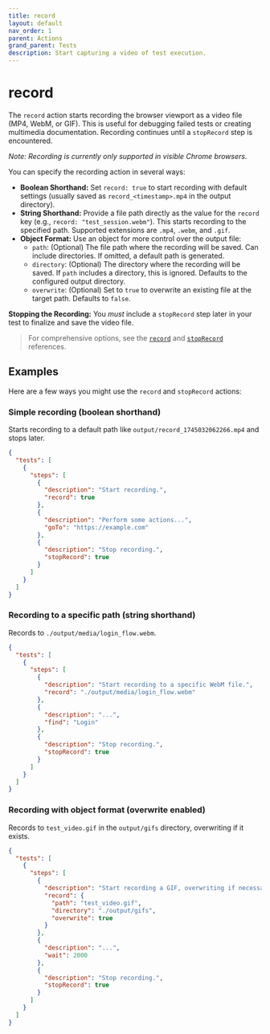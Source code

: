 ```yaml
---
title: record
layout: default
nav_order: 1
parent: Actions
grand_parent: Tests
description: Start capturing a video of test execution.
---
```


# record

The `record` action starts recording the browser viewport as a video file (MP4, WebM, or GIF). This is useful for debugging failed tests or creating multimedia documentation. Recording continues until a `stopRecord` step is encountered.

*Note: Recording is currently only supported in visible Chrome browsers.*

You can specify the recording action in several ways:

- **Boolean Shorthand:** Set `record: true` to start recording with default settings (usually saved as `record_<timestamp>.mp4` in the output directory).
- **String Shorthand:** Provide a file path directly as the value for the `record` key (e.g., `record: "test_session.webm"`). This starts recording to the specified path. Supported extensions are `.mp4`, `.webm`, and `.gif`.
- **Object Format:** Use an object for more control over the output file:
  - `path`: (Optional) The file path where the recording will be saved. Can include directories. If omitted, a default path is generated.
  - `directory`: (Optional) The directory where the recording will be saved. If `path` includes a directory, this is ignored. Defaults to the configured output directory.
  - `overwrite`: (Optional) Set to `true` to overwrite an existing file at the target path. Defaults to `false`.

**Stopping the Recording:** You *must* include a `stopRecord` step later in your test to finalize and save the video file.

> For comprehensive options, see the [`record`](/docs/references/schemas/record) and [`stopRecord`](/docs/references/schemas/stoprecord) references.

## Examples

Here are a few ways you might use the `record` and `stopRecord` actions:

### Simple recording (boolean shorthand)

Starts recording to a default path like `output/record_1745032062266.mp4` and stops later.

```json
{
  "tests": [
    {
      "steps": [
        {
          "description": "Start recording.",
          "record": true
        },
        {
          "description": "Perform some actions...",
          "goTo": "https://example.com"
        },
        {
          "description": "Stop recording.",
          "stopRecord": true
        }
      ]
    }
  ]
}
```

### Recording to a specific path (string shorthand)

Records to `./output/media/login_flow.webm`.

```json
{
  "tests": [
    {
      "steps": [
        {
          "description": "Start recording to a specific WebM file.",
          "record": "./output/media/login_flow.webm"
        },
        {
          "description": "...",
          "find": "Login"
        },
        {
          "description": "Stop recording.",
          "stopRecord": true
        }
      ]
    }
  ]
}
```

### Recording with object format (overwrite enabled)

Records to `test_video.gif` in the `output/gifs` directory, overwriting if it exists.

```json
{
  "tests": [
    {
      "steps": [
        {
          "description": "Start recording a GIF, overwriting if necessary.",
          "record": {
            "path": "test_video.gif",
            "directory": "./output/gifs",
            "overwrite": true
          }
        },
        {
          "description": "...",
          "wait": 2000
        },
        {
          "description": "Stop recording.",
          "stopRecord": true
        }
      ]
    }
  ]
}
